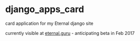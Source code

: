 # django_apps_card
card application for my Eternal django site

currently visible at [eternal.guru](http://www.eternal.guru "Eternal Guru") - anticipating beta in Feb 2017
